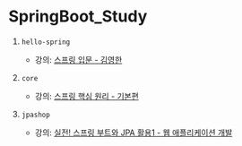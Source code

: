 # SpringBoot_Study

1. `hello-spring`
    - 강의: [스프링 입문 - 김영한](https://inf.run/hivx6)

2. `core`
    - 강의: [스프링 핵심 원리 - 기본편](https://inf.run/kCYMv)

3. `jpashop`
    - 강의: [실전! 스프링 부트와 JPA 활용1 - 웹 애플리케이션 개발](https://inf.run/hhEvV)